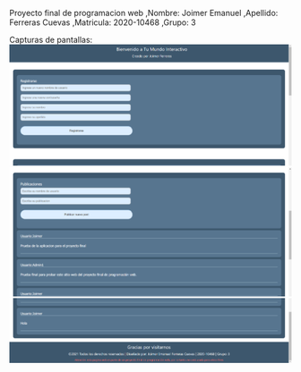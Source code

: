 Proyecto final de programacion web 
,Nombre: Joimer Emanuel 
,Apellido: Ferreras Cuevas 
,Matricula: 2020-10468 
,Grupo: 3 

Capturas de pantallas: 
![Screenshot 1](Imagen1.png)
![Screenshot 2](Imagen2.png)
![Screenshot 3](Imagen3.png)
